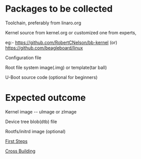 # Packages to be collected

Toolchain, preferably from linaro.org

Kernel source from kernel.org or customized one from experts, 

eg:- https://github.com/RobertCNelson/bb-kernel (or) https://github.com/beagleboard/linux

Configuration file

Root file system image(.img) or template(tar ball)

U-Boot source code (optional for beginners)

# Expected outcome

Kernel image -- uImage or zImage

Device tree blob(dtb) file

Rootfs/initrd image (optional)

[First Steps](parrt1-first-steps)

[Cross Building](parrt2-cross-building)

